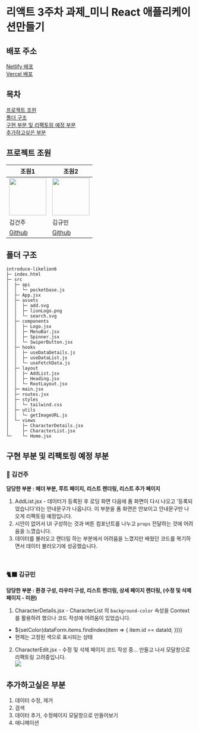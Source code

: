 # 리액트 3주차 과제_미니 React 애플리케이션만들기

## 배포 주소
[Netlify 배포](https://likelion-frontend-6th.netlify.app/)  
[Vercel 배포](https://likelion-fe6th.vercel.app/) 


## 목차
[프로젝트 조원](#프로젝트-조원)  
[폴더 구조](#폴더-구조)  
[구현 부분 및 리팩토링 예정 부분](#구현-부분-및-리팩토링-예정-부분)  
[추가하고싶은 부분](#추가하고싶은-부분)



## 프로젝트 조원
|조원1|조원2|
|------|---|
|<img src="https://github.com/KIMGEUNDU/weekend-todo/assets/126174401/105a96aa-1093-44ea-bb0a-75f05144997d" width="100px" height="100px">|<img src="https://github.com/KIMGEUNDU/weekend-todo/assets/126174401/073512ef-dbf5-4b7d-a1d4-be2e6f3308eb" width="100px" height="100px">|
|김건주|김규민|
|[Github](https://github.com/KIMGEUNDU)|[Github](https://github.com/Engsheet)|


## 폴더 구조

```
introduce-likelion6
├─ index.html
├─ src
│  ├─ api
│  │  └─ pocketbase.js
│  ├─ App.jsx
│  ├─ assets
│  │  ├─ add.svg
│  │  ├─ lionLogo.png
│  │  └─ search.svg
│  ├─ components
│  │  ├─ Logo.jsx
│  │  ├─ MenuBar.jsx
│  │  ├─ Spinner.jsx
│  │  └─ SwiperButton.jsx
│  ├─ hooks
│  │  ├─ useDataDetails.js
│  │  ├─ useDataList.js
│  │  └─ useFetchData.js
│  ├─ layout
│  │  ├─ AddList.jsx
│  │  ├─ Heading.jsx
│  │  └─ RootLayout.jsx
│  ├─ main.jsx
│  ├─ routes.jsx
│  ├─ styles
│  │  └─ tailwind.css
│  ├─ utils
│  │  └─ getImageURL.js
│  └─ views
│     ├─ CharacterDetails.jsx
│     ├─ CharacterList.jsx
└─    └─ Home.jsx
```

## 구현 부분 및 리팩토링 예정 부분
### 🦆 김건주  
<b>담당한 부분 : 헤더 부분, 루트 페이지, 리스트 렌더링, 리스트 추가 페이지</b>

1. AddList.jsx - 데이터가 등록된 후 로딩 화면 다음에 폼 화면이 다시 나오고 '등록되었습니다'라는 안내문구가 나옵니다. 이 부분을 폼 화면은 안보이고 안내문구만 나오게 리팩토링 예정입니다.
2. 시안이 없어서 UI 구성하는 것과 버튼 컴포넌트를 나누고 ```props``` 전달하는 것에 어려움을 느꼈습니다.
3. 데이터를 불러오고 랜더링 하는 부분에서 어려움을 느꼈지만 배웠던 코드를 복기하면서 데이터 불러오기에 성공했습니다.

<br/>

### 🐈‍⬛ 김규민  
<b>담당한 부분 : 환경 구성, 라우터 구성, 리스트 렌더링, 상세 페이지 렌더링, (수정 및 삭제 페이지 - 미완)</b>


1. CharacterDetails.jsx - CharacterList 의 ```background-color``` 속성을 Context 를 활용하려 했으나 코드 작성에 어려움이 있었습니다.  
- ${setColor(dataForm.items.findIndex(item => { item.id == dataId; }))}  
- 현재는 고정된 색으로 표시되는 상태  
2. CharacterEdit.jsx - 수정 및 삭제 페이지 코드 작성 중... 만들고 나서 모달창으로 리팩토링 고려중입니다.  
![](https://cdn.discordapp.com/attachments/1116991754281947197/1145365314306064454/d57d83ede883faea.PNG)


## 추가하고싶은 부분

1. 데이터 수정, 제거
2. 검색
3. 데이터 추가, 수정페이지 모달창으로 만들어보기
4. 애니메이션




